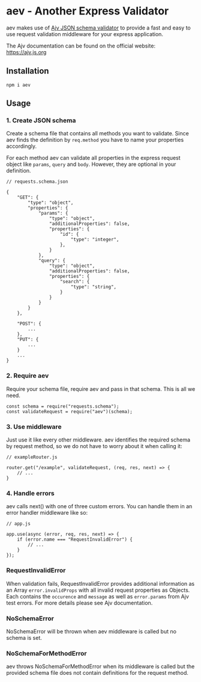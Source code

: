 # aev - Another Express Validator

aev makes use of [Ajv JSON schema validator](https://www.npmjs.com/package/ajv) to provide a fast and easy to use request validation middleware for your express application.

The Ajv documentation can be found on the official website: https://ajv.js.org

## Installation
```
npm i aev
```

## Usage

### 1. Create JSON schema

Create a schema file that contains all methods you want to validate. Since aev finds the definition by `req.method` you have to name your properties accordingly.

For each method aev can validate all properties in the express request object like `params`, `query` and `body`. However, they are optional in your definition.
```
// requests.schema.json

{
    "GET": {
        "type": "object",
        "properties": {
            "params": {
                "type": "object",
                "additionalProperties": false,
                "properties": {
                    "id": {
                        "type": "integer",
                    },
                }
            },
            "query": {
                "type": "object",
                "additionalProperties": false,
                "properties": {
                    "search": {
                        "type": "string",
                    }
                }
            }
        }
    },

    "POST": {
        ...
    },
    "PUT": {
        ...
    }
    ...
}
```


### 2. Require aev
Require your schema file, require aev and pass in that schema. This is all we need.
```
const schema = require("requests.schema");
const validateRequest = require("aev")(schema);
```


### 3. Use middleware
Just use it like every other middleware. aev identifies the required schema by request method, so we do not have to worry about it when calling it:
```
// exampleRouter.js

router.get("/example", validateRequest, (req, res, next) => {
    // ...
}
```


### 4. Handle errors
aev calls next() with one of three custom errors. You can handle them in an error handler middleware like so:

```
// app.js

app.use(async (error, req, res, next) => {
    if (error.name === "RequestInvalidError") {
        // ...
    }
});
```

### RequestInvalidError
When validation fails, RequestInvalidError provides additional information as an Array `error.invalidProps` with all invalid request properties as Objects. Each contains the `occurence` and `message` as well as `error.params` from Ajv test errors. For more details please see Ajv documentation.

### NoSchemaError
NoSchemaError will be thrown when aev middleware is called but no schema is set.

### NoSchemaForMethodError
aev throws NoSchemaForMethodError when its middleware is called but the provided schema file does not contain definitions for the request method.
